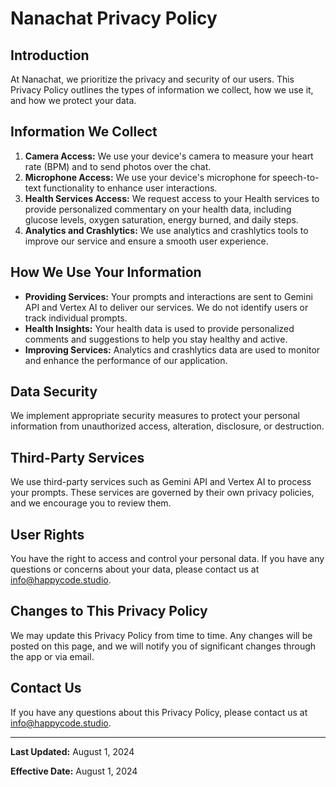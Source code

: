 # Nanachat Privacy Policy

## Introduction

At Nanachat, we prioritize the privacy and security of our users. This Privacy Policy outlines the types of information we collect, how we use it, and how we protect your data.

## Information We Collect

1. **Camera Access:** We use your device's camera to measure your heart rate (BPM) and to send photos over the chat.
2. **Microphone Access:** We use your device's microphone for speech-to-text functionality to enhance user interactions.
3. **Health Services Access:** We request access to your Health services to provide personalized commentary on your health data, including glucose levels, oxygen saturation, energy burned, and daily steps.
4. **Analytics and Crashlytics:** We use analytics and crashlytics tools to improve our service and ensure a smooth user experience.

## How We Use Your Information

- **Providing Services:** Your prompts and interactions are sent to Gemini API and Vertex AI to deliver our services. We do not identify users or track individual prompts.
- **Health Insights:** Your health data is used to provide personalized comments and suggestions to help you stay healthy and active.
- **Improving Services:** Analytics and crashlytics data are used to monitor and enhance the performance of our application.

## Data Security

We implement appropriate security measures to protect your personal information from unauthorized access, alteration, disclosure, or destruction.

## Third-Party Services

We use third-party services such as Gemini API and Vertex AI to process your prompts. These services are governed by their own privacy policies, and we encourage you to review them.

## User Rights

You have the right to access and control your personal data. If you have any questions or concerns about your data, please contact us at [info@happycode.studio](mailto:info@happycode.studio).

## Changes to This Privacy Policy

We may update this Privacy Policy from time to time. Any changes will be posted on this page, and we will notify you of significant changes through the app or via email.

## Contact Us

If you have any questions about this Privacy Policy, please contact us at [info@happycode.studio](mailto:info@happycode.studio).

---

**Last Updated:** August 1, 2024

**Effective Date:** August 1, 2024
